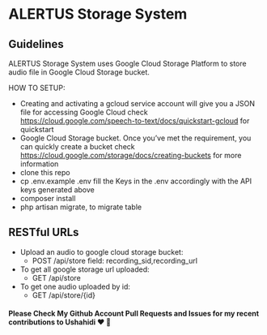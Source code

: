# ALERTUS Storage System

## Guidelines

ALERTUS Storage System uses Google Cloud Storage Platform to store audio file in Google Cloud Storage bucket.


HOW TO SETUP:
* Creating and activating a gcloud service account will give you a JSON file for accessing Google Cloud check https://cloud.google.com/speech-to-text/docs/quickstart-gcloud for quickstart
* Google Cloud Storage bucket. Once you’ve met the requirement, you can quickly create a bucket check https://cloud.google.com/storage/docs/creating-buckets for more information
* clone this repo
* cp .env.example .env fill the Keys in the .env accordingly with the API keys generated above
* composer install
* php artisan migrate, to migrate table

## RESTful URLs
* Upload an audio to google cloud storage bucket:
    * POST /api/store
    field: recording_sid,recording_url
* To get all google storage url uploaded:
    * GET /api/store
* To get one audio uploaded by id:
    * GET /api/store/{id}

#### Please Check My Github Account Pull Requests and Issues for my recent contributions to Ushahidi :heart: :pray:

